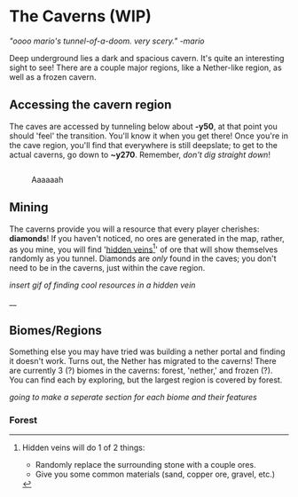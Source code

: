 # The Caverns (WIP)

_"oooo mario's tunnel-of-a-doom. very scery." -mario_

Deep underground lies a dark and spacious cavern. It's quite an interesting sight to see! There are a couple major regions, like a Nether-like region, as well as a frozen cavern.

## Accessing the cavern region

The caves are accessed by tunneling below about **-y50**, at that point you should 'feel' the transition. You'll know it when you get there! Once you're in the cave region, you'll find that everywhere is still deepslate; to get to the actual caverns, go down to **\~y270**. Remember, _don't dig straight down_!

<figure><img src="../../.gitbook/assets/whoopsie.gif" alt=""><figcaption><p>Aaaaaah</p></figcaption></figure>

## Mining

The caverns provide you will a resource that every player cherishes: **diamonds**! If you haven't noticed, no ores are generated in the map, rather, as you mine, you will find '[hidden veins](#user-content-fn-1)[^1]' of ore that will show themselves randomly as you tunnel. Diamonds are _only_ found in the caves; you don't need to be in the caverns, just within the cave region.&#x20;

_insert gif of finding cool resources in a hidden vein_

__

## Biomes/Regions

Something else you may have tried was building a nether portal and finding it doesn't work. Turns out, the Nether has migrated to the caverns! There are currently 3 (?) biomes in the caverns: forest, 'nether,' and frozen (?). You can find each by exploring, but the largest region is covered by forest.

_going to make a seperate section for each biome and their features_

### Forest





[^1]: Hidden veins will do 1 of 2 things:

    * Randomly replace the surrounding stone with a couple ores.
    * Give you some common materials (sand, copper ore, gravel, etc.)

